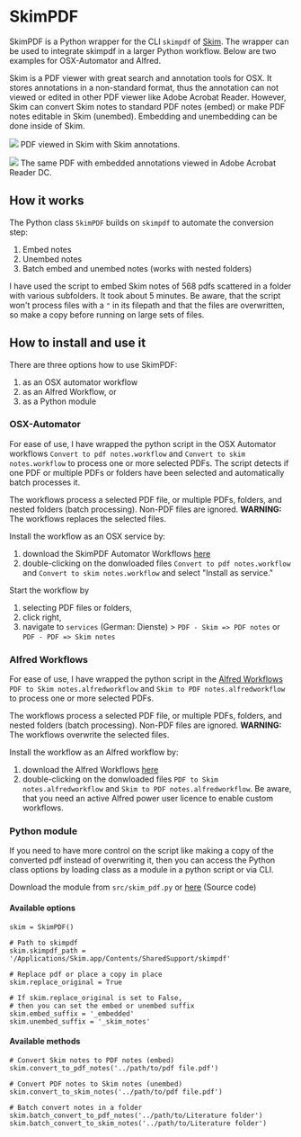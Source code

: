 # SkimPDF

SkimPDF is a Python wrapper for the CLI `skimpdf` of [Skim](https://skim-app.sourceforge.io/). The wrapper can be used to integrate skimpdf in a larger Python workflow. Below are two examples for OSX-Automator and Alfred.

Skim is a PDF viewer with great search and annotation tools for OSX. It stores annotations in a non-standard format, thus the annotation can not viewed or edited in other PDF viewer like Adobe Acrobat Reader. However, Skim can convert Skim notes to standard PDF notes (embed) or make PDF notes editable in Skim (unembed). Embedding and unembedding can be done inside of Skim.

![](img/example-skim.png)
PDF viewed in Skim with Skim annotations.

![](img/example-acrobat.png)
The same PDF with embedded annotations viewed in Adobe Acrobat Reader DC.

## How it works

The Python class `SkimPDF` builds on `skimpdf` to automate the conversion step:

1. Embed notes
2. Unembed notes
3. Batch embed and unembed notes (works with nested folders)

I have used the script to embed Skim notes of 568 pdfs scattered in a folder with various subfolders. It took about 5 minutes. Be aware, that the script won't process files with a `"` in its filepath and that the files are overwritten, so make a copy before running on large sets of files.

## How to install and use it

There are three options how to use SkimPDF:

1. as an OSX automator workflow
2. as an Alfred Workflow, or
3. as a Python module

### OSX-Automator

For ease of use, I have wrapped the python script in the OSX Automator workflows `Convert to pdf notes.workflow` and `Convert to skim notes.workflow` to process one or more selected PDFs. The script detects if one PDF or multiple PDFs or folders have been selected and automatically batch processes it.

The workflows process a selected PDF file, or multiple PDFs, folders, and nested folders (batch processing). Non-PDF files are ignored. **WARNING:** The workflows replaces the selected files.

Install the workflow as an OSX service by:

1. download the SkimPDF Automator Workflows [here](https://github.com/alexandergogl/SkimPDF/releases/latest)
2. double-clicking on the donwloaded files `Convert to pdf notes.workflow` and `Convert to skim notes.workflow` and select "Install as service."

Start the workflow by

1. selecting PDF files or folders,
2. click right,
3. navigate to `services` (German: Dienste) > `PDF - Skim => PDF notes` or `PDF - PDF => Skim notes`

### Alfred Workflows

For ease of use, I have wrapped the python script in the [Alfred Workflows](https://www.alfredapp.com/) `PDF to Skim notes.alfredworkflow` and `Skim to PDF notes.alfredworkflow` to process one or more selected PDFs.

The workflows process a selected PDF file, or multiple PDFs, folders, and nested folders (batch processing). Non-PDF files are ignored. **WARNING:** The workflows overwrite the selected files.

Install the workflow as an Alfred workflow by:

1. download the Alfred Workflows [here](https://github.com/alexandergogl/SkimPDF/releases/latest)
2. double-clicking on the donwloaded files `PDF to Skim notes.alfredworkflow` and `Skim to PDF notes.alfredworkflow`. Be aware, that you need an active Alfred power user licence to enable custom workflows.

### Python module

If you need to have more control on the script like making a copy of the converted pdf instead of overwriting it, then you can access the Python class options by loading class as a module in a python script or via CLI.

Download the module from `src/skim_pdf.py` or [here](https://github.com/alexandergogl/SkimPDF/releases/latest) (Source code)

#### Available options

```
skim = SkimPDF()

# Path to skimpdf
skim.skimpdf_path = '/Applications/Skim.app/Contents/SharedSupport/skimpdf'

# Replace pdf or place a copy in place
skim.replace_original = True

# If skim.replace_original is set to False,
# then you can set the embed or unembed suffix
skim.embed_suffix = '_embedded'
skim.unembed_suffix = '_skim_notes'
```

#### Available methods

```
# Convert Skim notes to PDF notes (embed)
skim.convert_to_pdf_notes('../path/to/pdf file.pdf')

# Convert PDF notes to Skim notes (unembed)
skim.convert_to_skim_notes('../path/to/pdf file.pdf')

# Batch convert notes in a folder
skim.batch_convert_to_pdf_notes('../path/to/Literature folder')
skim.batch_convert_to_skim_notes('../path/to/Literature folder')
```
